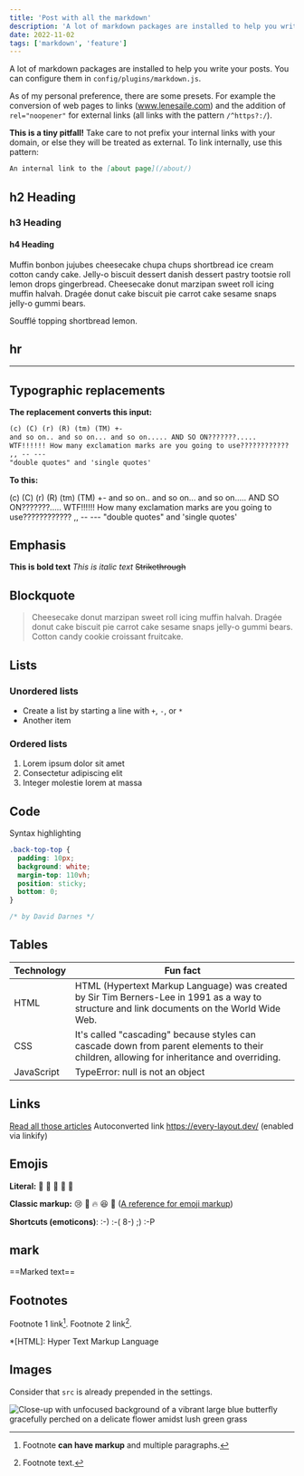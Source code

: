 ```yaml
---
title: 'Post with all the markdown'
description: 'A lot of markdown packages are installed to help you write your posts. All presets are personal preference.'
date: 2022-11-02
tags: ['markdown', 'feature']
---
```


A lot of markdown packages are installed to help you write your posts.
You can configure them in `config/plugins/markdown.js`.

As of my personal preference, there are some presets. For example the conversion of web pages to links (www.lenesaile.com) and the addition of `rel="noopener"` for external links (all links with the pattern `/^https?:/`).

**This is a tiny pitfall!**
Take care to not prefix your internal links with your domain, or else they will be treated as external. To link internally, use this pattern:

```markdown
An internal link to the [about page](/about/)
```

## h2 Heading

### h3 Heading

#### h4 Heading

Muffin bonbon jujubes cheesecake chupa chups shortbread ice cream cotton candy cake. Jelly-o biscuit dessert danish dessert pastry tootsie roll lemon drops gingerbread. Cheesecake donut marzipan sweet roll icing muffin halvah. Dragée donut cake biscuit pie carrot cake sesame snaps jelly-o gummi bears.

Soufflé topping shortbread lemon.

## hr

---

## Typographic replacements

**The replacement converts this input:**

```markdown
(c) (C) (r) (R) (tm) (TM) +-
and so on.. and so on... and so on..... AND SO ON???????.....
WTF!!!!!! How many exclamation marks are you going to use????????????
,, -- ---
"double quotes" and 'single quotes'
```

**To this:**

(c) (C) (r) (R) (tm) (TM) +-
and so on.. and so on... and so on..... AND SO ON???????.....
WTF!!!!!! How many exclamation marks are you going to use????????????
,, -- ---
"double quotes" and 'single quotes'

## Emphasis

**This is bold text**
_This is italic text_
~~Strikethrough~~

## Blockquote

> Cheesecake donut marzipan sweet roll icing muffin halvah. Dragée donut cake biscuit pie carrot cake sesame snaps jelly-o gummi bears. Cotton candy cookie croissant fruitcake.

## Lists

### Unordered lists

- Create a list by starting a line with `+`, `-`, or `*`
- Another item

### Ordered lists

1. Lorem ipsum dolor sit amet
2. Consectetur adipiscing elit
3. Integer molestie lorem at massa

## Code

Syntax highlighting

```css
.back-top-top {
  padding: 10px;
  background: white;
  margin-top: 110vh;
  position: sticky;
  bottom: 0;
}

/* by David Darnes */
```

## Tables

| Technology | Fun fact                                                                                                                                    |
| ---------- | ------------------------------------------------------------------------------------------------------------------------------------------- |
| HTML       | HTML (Hypertext Markup Language) was created by Sir Tim Berners-Lee in 1991 as a way to structure and link documents on the World Wide Web. |
| CSS        | It's called "cascading" because styles can cascade down from parent elements to their children, allowing for inheritance and overriding.    |
| JavaScript | TypeError: null is not an object                                                                                                            |

## Links

[Read all those articles](https://moderncss.dev/)
Autoconverted link https://every-layout.dev/ (enabled via linkify)

## Emojis

**Literal:**
🤩 💯 💚 👻 👾

**Classic markup:**
:cry: :poop: :fire: :laughing: :christmas_tree:
([A reference for emoji markup](https://gist.github.com/rxaviers/7360908))

**Shortcuts (emoticons)**:
:-) :-( 8-) ;) :-P

## mark

==Marked text==

## Footnotes

Footnote 1 link[^first].
Footnote 2 link[^second].

[^first]:
    Footnote **can have markup**
    and multiple paragraphs.

[^second]: Footnote text.

\*[HTML]: Hyper Text Markup Language

## Images

Consider that `src` is already prepended in the settings.

![Close-up with unfocused background of a vibrant large blue butterfly gracefully perched on a delicate flower amidst lush green grass](/assets/images/gallery/asturias-4.jpg)
